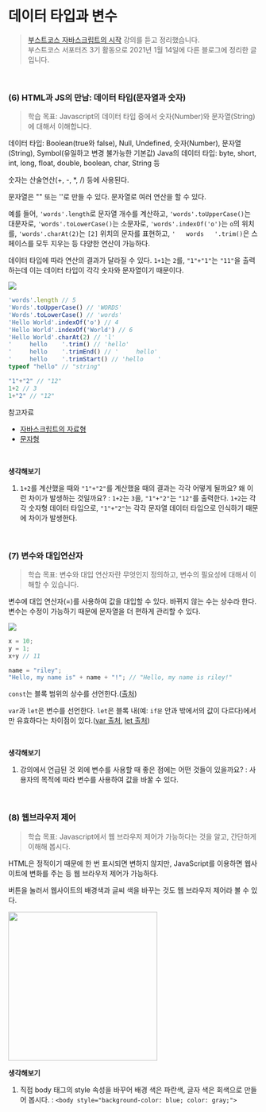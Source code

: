 # 데이터 타입과 변수

> [부스트코스 자바스크립트의 시작](https://www.boostcourse.org/cs124) 강의를 듣고 정리했습니다.  
> 부스트코스 서포터즈 3기 활동으로 2021년 1월 14일에 다른 블로그에 정리한 글입니다.

<br />

### (6) HTML과 JS의 만남: 데이터 타입(문자열과 숫자)

> 학습 목표: Javascript의 데이터 타입 중에서 숫자(Number)와 문자열(String)에 대해서 이해합니다.

데이터 타입: Boolean(true와 false), Null, Undefined, 숫자(Number), 문자열(String), Symbol(유일하고 변경 불가능한 기본값)
Java의 데이터 타입: byte, short, int, long, float, double, boolean, char, String 등

숫자는 산술연산(+, -, *, /) 등에 사용된다.

문자열은 "" 또는 ''로 만들 수 있다. 문자열로 여러 연산을 할 수 있다.

예를 들어, `'words'.length`로 문자열 개수를 계산하고, `'words'.toUpperCase()`는 대문자로, `'words'.toLowerCase()`는 소문자로, `'words'.indexOf('o')`는 `o`의 위치를, `'words'.charAt(2)`는 `[2]` 위치의 문자를 표현하고, `'   words   '.trim()`은 스페이스를 모두 지우는 등 다양한 연산이 가능하다.

데이터 타입에 따라 연산의 결과가 달라질 수 있다. `1+1`는 `2`를, `"1"+"1"`는 `"11"`을 출력하는데 이는 데이터 타입이 각각 숫자와 문자열이기 때문이다.

<img src="https://user-images.githubusercontent.com/59449215/193825928-3e014929-90fa-46aa-9950-67d061c5c84b.png"/>

```js
'words'.length // 5
'Words'.toUpperCase() // 'WORDS'
'Words'.toLowerCase() // 'words'
'Hello World'.indexOf('o') // 4
'Hello World'.indexOf('World') // 6
'Hello World'.charAt(2) // 'l'
'     hello    '.trim() // 'hello'
'     hello    '.trimEnd() // '     hello'
'     hello    '.trimStart() // 'hello    '
typeof "hello" // "string"

"1"+"2" // "12"
1+2 // 3
1+"2" // "12"
```

참고자료
- [자바스크립트의 자료형](https://developer.mozilla.org/ko/docs/Web/JavaScript/Data_structures)
- [문자형](https://developer.mozilla.org/ko/docs/Web/JavaScript/Reference/Global_Objects/String)

<br />

**생각해보기**
1) `1+2`를 계산했을 때와 `"1"+"2"`를 계산했을 때의 결과는 각각 어떻게 될까요? 왜 이런 차이가 발생하는 것일까요?
 : `1+2`는 `3`을, `"1"+"2"`는 `"12"`를 출력한다. `1+2`는 각각 숫자형 데이터 타입으로, `"1"+"2"`는 각각 문자열 데이터 타입으로 인식하기 때문에 차이가 발생한다.

<br />

### (7) 변수와 대입연산자

> 학습 목표: 변수와 대입 연산자란 무엇인지 정의하고, 변수의 필요성에 대해서 이해할 수 있습니다.

변수에 대입 연산자(=)를 사용하여 값을 대입할 수 있다. 바뀌지 않는 수는 상수라 한다. 변수는 수정이 가능하기 때문에 문자열을 더 편하게 관리할 수 있다.

<img src="https://user-images.githubusercontent.com/59449215/193825954-7e2b7aed-a3ce-45ea-9c0b-e327d8c78300.png"/>

```js
x = 10;
y = 1;
x+y // 11

name = "riley";
"Hello, my name is" + name + "!"; // "Hello, my name is riley!"
```

`const`는 블록 범위의 상수를 선언한다.([출처](https://developer.mozilla.org/ko/docs/Web/JavaScript/Reference/Statements/const))

`var`과 `let`은 변수를 선언한다. `let`은 블록 내(예:  `if문` 안과 밖에서의 값이 다르다)에서만 유효하다는 차이점이 있다.([var 출처](https://developer.mozilla.org/ko/docs/Web/JavaScript/Reference/Statements/var), [let 출처](https://developer.mozilla.org/ko/docs/Web/JavaScript/Reference/Statements/let))

<br />

**생각해보기**
1) 강의에서 언급된 것 외에 변수를 사용할 때 좋은 점에는 어떤 것들이 있을까요?
 : 사용자의 목적에 따라 변수를 사용하여 값을 바꿀 수 있다.

<br />

### (8) 웹브라우저 제어

> 학습 목표: Javascript에서 웹 브라우저 제어가 가능하다는 것을 알고, 간단하게 이해해 봅시다.

HTML은 정적이기 때문에 한 번 표시되면 변하지 않지만, JavaScript를 이용하면 웹사이트에 변화를 주는 등 웹 브라우저 제어가 가능하다.

버튼을 눌러서 웹사이트의 배경색과 글씨 색을 바꾸는 것도 웹 브라우저 제어라 볼 수 있다.

<img src="https://user-images.githubusercontent.com/59449215/193825973-89d8e4d3-b985-4d4e-b083-9749edc34192.png" width=300/>


<br />

**생각해보기**
1) 직접 body 태그의 style 속성을 바꾸어 배경 색은 파란색, 글자 색은 회색으로 만들어 봅시다.
 : `<body style="background-color: blue; color: gray;">`

<br />
<br />

